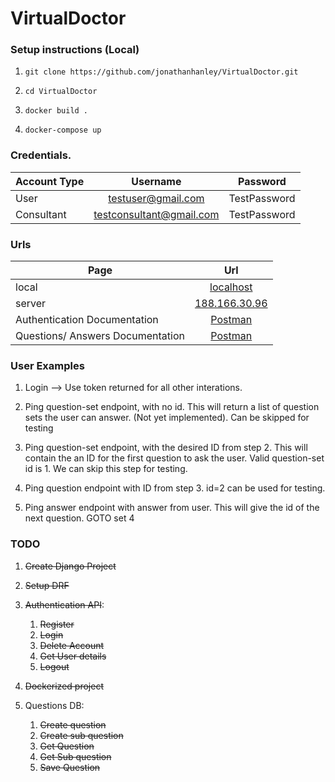# VirtualDoctor

### Setup instructions (Local)
1.     git clone https://github.com/jonathanhanley/VirtualDoctor.git
2.     cd VirtualDoctor
3.     docker build .
4.     docker-compose up

### Credentials.
| Account Type        | Username           | Password           |
| ------------- |:-------------:| :-------------:| 
| User    | testuser@gmail.com | TestPassword |
| Consultant    | testconsultant@gmail.com | TestPassword |


### Urls
| Page        | Url           |
| ------------- |:-------------:| 
| local     | [localhost](http://localhost) | 
| server     | [188.166.30.96](http://188.166.30.96/) | 
| Authentication Documentation     | [Postman](https://documenter.getpostman.com/view/11213399/UV5c9v2K) | 
| Questions/ Answers Documentation     | [Postman](https://documenter.getpostman.com/view/11213399/UVByKWYC) | 

### User Examples
1. Login --> Use token returned for all other interations.
2. Ping question-set endpoint, with no id. This will return a list of question sets the user can answer.
   (Not yet implemented). Can be skipped for testing
   
3. Ping question-set endpoint, with the desired ID from step 2. This will contain the an ID for the first question 
   to ask the user. Valid question-set id is 1. We can skip this step for testing.
   
4. Ping question endpoint with ID from step 3. id=2 can be used for testing.
5. Ping answer endpoint with answer from user. This will give the id of the next question. GOTO set 4


### TODO
1. ~~Create Django Project~~
2. ~~Setup DRF~~
3. ~~Authentication API~~:
    1. ~~Register~~
    2. ~~Login~~
    3. ~~Delete Account~~
    4. ~~Get User details~~
    5. ~~Logout~~
    
4. ~~Dockerized project~~
    
5. Questions DB:
    1. ~~Create question~~
    2. ~~Create sub question~~
    3. ~~Get Question~~
    4. ~~Get Sub question~~
    5. ~~Save Question~~
